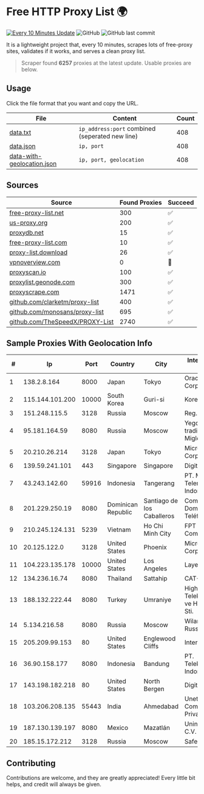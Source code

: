 
# Free HTTP Proxy List 🌍

[![Every 10 Minutes Update](https://github.com/mertguvencli/http-proxy-list/actions/workflows/main.yml/badge.svg?branch=main)](https://github.com/mertguvencli/http-proxy-list/actions/workflows/main.yml)
![GitHub](https://img.shields.io/github/license/mertguvencli/http-proxy-list)
![GitHub last commit](https://img.shields.io/github/last-commit/mertguvencli/http-proxy-list)

It is a lightweight project that, every 10 minutes, scrapes lots of free-proxy sites, validates if it works, and serves a clean proxy list.


> Scraper found **6257** proxies at the latest update. Usable proxies are below.

## Usage

Click the file format that you want and copy the URL.


|File|Content|Count|
|----|-------|-----|
|[data.txt](https://raw.githubusercontent.com/mertguvencli/http-proxy-list/main/proxy-list/data.txt)|`ip_address:port` combined (seperated new line)|408|
|[data.json](https://raw.githubusercontent.com/mertguvencli/http-proxy-list/main/proxy-list/data.json)|`ip, port`|408|
|[data-with-geolocation.json](https://raw.githubusercontent.com/mertguvencli/http-proxy-list/main/proxy-list/data-with-geolocation.json)|`ip, port, geolocation`|408|

## Sources

|Source|Found Proxies|Succeed|
|------|-------------|-------|
|[free-proxy-list.net](https://free-proxy-list.net)|300|✅|
|[us-proxy.org](https://www.us-proxy.org)|200|✅|
|[proxydb.net](http://proxydb.net)|15|✅|
|[free-proxy-list.com](https://free-proxy-list.com/?page=&port=&type%5B%5D=http&type%5B%5D=https&up_time=0&search=Search)|10|✅|
|[proxy-list.download](https://www.proxy-list.download/HTTP)|26|✅|
|[vpnoverview.com](https://vpnoverview.com/privacy/anonymous-browsing/free-proxy-servers)|0|🚫|
|[proxyscan.io](https://www.proxyscan.io)|100|✅|
|[proxylist.geonode.com](https://proxylist.geonode.com/api/proxy-list?limit=300&page=1&sort_by=lastChecked&sort_type=desc&protocols=http,https)|300|✅|
|[proxyscrape.com](https://api.proxyscrape.com/v2/?request=displayproxies&protocol=http&timeout=10000&country=all&ssl=all&anonymity=all)|1471|✅|
|[github.com/clarketm/proxy-list](https://raw.githubusercontent.com/clarketm/proxy-list/master/proxy-list-raw.txt)|400|✅|
|[github.com/monosans/proxy-list](https://raw.githubusercontent.com/monosans/proxy-list/main/proxies/http.txt)|695|✅|
|[github.com/TheSpeedX/PROXY-List](https://raw.githubusercontent.com/TheSpeedX/PROXY-List/master/http.txt)|2740|✅|


## Sample Proxies With Geolocation Info

|#|Ip|Port|Country|City|Internet Service Provider|
|-|--|----|-------|----|-------------------------|
|1|138.2.8.164|8000|Japan|Tokyo|Oracle Corporation|
|2|115.144.101.200|10000|South Korea|Guri-si|Korea Telecom|
|3|151.248.115.5|3128|Russia|Moscow|Reg.Ru|
|4|95.181.164.59|8080|Russia|Moscow|Yegor Andreevich trading as FLP Miglovets|
|5|20.210.26.214|3128|Japan|Tokyo|Microsoft Corporation|
|6|139.59.241.101|443|Singapore|Singapore|DigitalOcean, LLC|
|7|43.243.142.60|59916|Indonesia|Tangerang|PT. Mora Telematika Indonesia|
|8|201.229.250.19|8080|Dominican Republic|Santiago de los Caballeros|Compañía Dominicana de Teléfonos S. A.|
|9|210.245.124.131|5239|Vietnam|Ho Chi Minh City|FPT Telecom Company|
|10|20.125.122.0|3128|United States|Phoenix|Microsoft Corporation|
|11|104.223.135.178|10000|United States|Los Angeles|LayerHost|
|12|134.236.16.74|8080|Thailand|Sattahip|CAT-BB|
|13|188.132.222.44|8080|Turkey|Umraniye|High Speed Telekomunikasyon ve Hab. Hiz. Ltd. Sti.|
|14|5.134.216.58|8080|Russia|Moscow|Wiland Network Russia|
|15|205.209.99.153|80|United States|Englewood Cliffs|Interserver, Inc|
|16|36.90.158.177|8080|Indonesia|Bandung|PT. Telekomunikasi Indonesia|
|17|143.198.182.218|80|United States|North Bergen|DigitalOcean, LLC|
|18|103.206.208.135|55443|India|Ahmedabad|Unet Communication Private Limited|
|19|187.130.139.197|8080|Mexico|Mazatlán|Uninet S.A. de C.V.|
|20|185.15.172.212|3128|Russia|Moscow|SafeData LLC|



## Contributing

Contributions are welcome, and they are greatly appreciated! Every
little bit helps, and credit will always be given.

